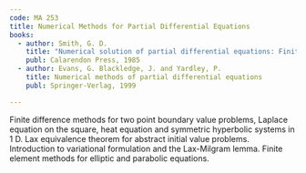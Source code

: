 ```yaml
---
code: MA 253
title: Numerical Methods for Partial Differential Equations
books:
  - author: Smith, G. D.
    title: "Numerical solution of partial differential equations: Finite Difference Methods"
    publ: Calarendon Press, 1985
  - author: Evans, G. Blackledge, J. and Yardley, P.
    title: Numerical methods of partial differential equations
    publ: Springer-Verlag, 1999

---
```


Finite difference methods for two point boundary value problems, Laplace
equation on the square, heat equation and symmetric hyperbolic systems in 1 D.
Lax equivalence theorem for abstract initial value problems. Introduction to
variational formulation and the Lax-Milgram lemma. Finite element methods for
elliptic and parabolic equations.


   
